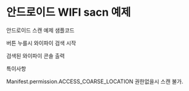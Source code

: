 # 안드로이드 WIFI sacn 예제

안드로이드 스캔 예제 샘플코드

버튼 누를시 와이파이 검색 시작

검색된 와이파이 콘솔 출력

특이사항 

Manifest.permission.ACCESS_COARSE_LOCATION 권한없을시 스캔 불가.
